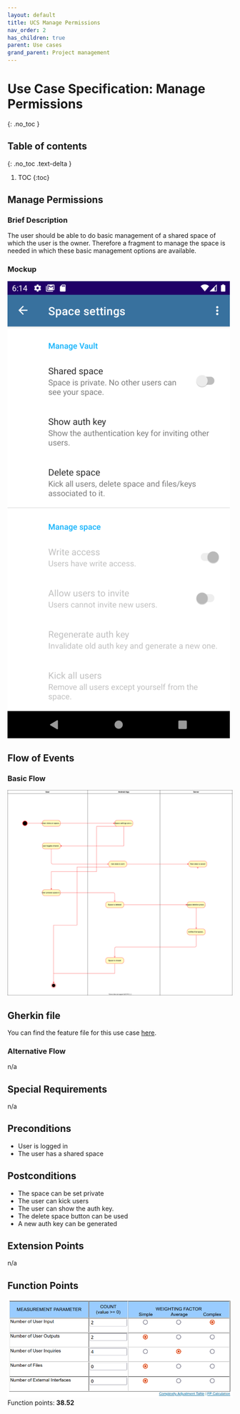 ```yaml
---
layout: default
title: UCS Manage Permissions
nav_order: 2
has_children: true
parent: Use cases
grand_parent: Project management
---
```


# Use Case Specification: Manage Permissions
{: .no_toc }

## Table of contents
{: .no_toc .text-delta }

1. TOC
{:toc}

## Manage Permissions
### Brief Description
The user should be able to do basic management of a shared space of which the user is the owner. Therefore a fragment to manage the space is needed in which these basic management options are available.

### Mockup
![Activity Diagram for use case create space](../../../img/use_cases/mockups/ManagePermissions.png)

## Flow of Events
### Basic Flow
![Activity Diagram for use case manage permissions](../../../img/use_cases/activity_diagrams/ad_manage_space.svg)

## Gherkin file
You can find the feature file for this use case [here](https://github.com/Vaultionizer/vault-server/blob/develop/src/test/resources/features/manageSpace.feature).

### Alternative Flow
n/a

## Special Requirements
n/a

## Preconditions
* User is logged in
* The user has a shared space

## Postconditions
* The space can be set private
* The user can kick users
* The user can show the auth key.
* The delete space button can be used
* A new auth key can be generated

## Extension Points
n/a

## Function Points
![Function Points calculation table for Create Space - made with Tiny Tools](../../../img/use_cases/function_points/uc9_manage_permissions.png)
Function points: **38.52**
